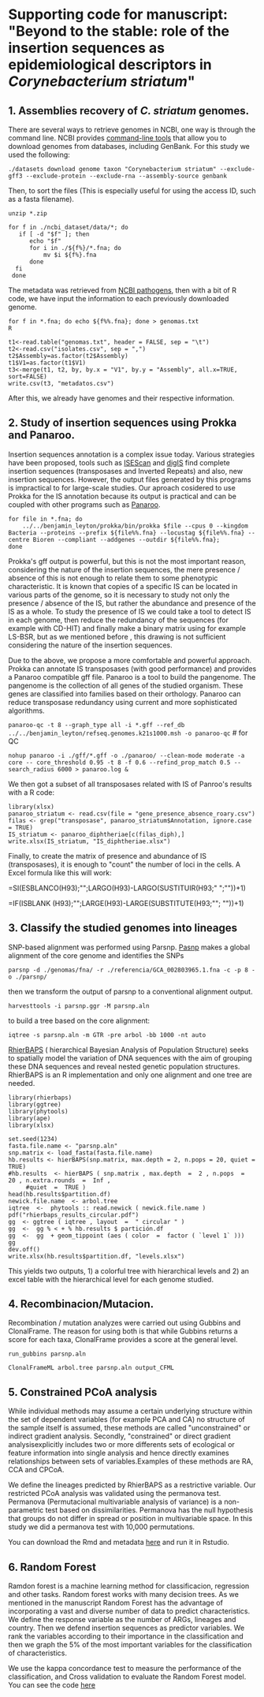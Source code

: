 # Supporting code for manuscript: "Beyond to the stable: role of the insertion sequences as epidemiological descriptors in *Corynebacterium striatum*"

## 1. Assemblies recovery of *C. striatum* genomes.

There are several ways to retrieve genomes in NCBI, one way is through the command line. NCBI provides [command-line tools](https://www.ncbi.nlm.nih.gov/datasets/docs/v1/quickstarts/command-line-tools/) that allow you to download genomes from databases, including GenBank.
For this study we used the following:

`./datasets download genome taxon "Corynebacterium striatum" --exclude-gff3 --exclude-protein --exclude-rna --assembly-source genbank`

Then, to sort the files (This is especially useful for using the access ID, such as a fasta filename).

`unzip *.zip`
```
for f in ./ncbi_dataset/data/*; do
   if [ -d "$f" ]; then
      echo "$f"
      for i in ./${f%}/*.fna; do
          mv $i ${f%}.fna
      done
  fi
 done
 ```

The metadata was retrieved from [NCBI pathogens](https://www.ncbi.nlm.nih.gov/pathogens//isolates/#taxgroup_name:%22Corynebacterium%20striatum%22), then with a bit of R code, we have input the information to each previously downloaded genome.
 
```
for f in *.fna; do echo ${f%%.fna}; done > genomas.txt
R
```
```
t1<-read.table("genomas.txt", header = FALSE, sep = "\t")
t2<-read.csv("isolates.csv", sep = ",")
t2$Assembly=as.factor(t2$Assembly)
t1$V1=as.factor(t1$V1)
t3<-merge(t1, t2, by, by.x = "V1", by.y = "Assembly", all.x=TRUE, sort=FALSE)
write.csv(t3, "metadatos.csv")
```
After this, we already have genomes and their respective information.

## 2. Study of insertion sequences using Prokka and Panaroo.

Insertion sequences annotation is a complex issue today. Various strategies have been proposed, tools such as [ISEScan](https://github.com/xiezhq/ISEScan) and [digIS](https://github.com/janka2012/digIS) find complete insertion sequences (transposases and Inverted Repeats) and also, new insertion sequences. However, the output files generated  by this programs is impractical to for large-scale studies. Our aproach cosidered to use Prokka for the IS annotation because its output is practical and can be coupled with other programs such as [Panaroo](https://github.com/gtonkinhill/panaroo). 
```
for file in *.fna; do
    ../../benjamin_leyton/prokka/bin/prokka $file --cpus 0 --kingdom Bacteria --proteins --prefix ${file%%.fna} --locustag ${file%%.fna} --centre Bioren --compliant --addgenes --outdir ${file%%.fna};
done
```

Prokka's gff output is powerful, but this is not the most important reason, considering the nature of the insertion sequences, the mere presence / absence of this is not enough to relate them to some phenotypic characteristic. It is known that copies of a specific IS can be located in various parts of the genome, so it is necessary to study not only the presence / absence of the IS, but rather the abundance and presence of the IS as a whole. To study the presence of IS we could take a tool to detect IS in each genome, then reduce the redundancy of the sequences (for example with CD-HIT) and finally make a binary matrix using for example LS-BSR, but as we mentioned before , this drawing is not sufficient considering the nature of the insertion sequences.

Due to the above, we propose a more comfortable and powerful approach. Prokka can annotate IS transposases (with good performance) and provides a Panaroo compatible gff file. Panaroo is a tool to build the pangenome. The pangenome is the collection of all genes of the studied organism. These genes are classified into families based on their orthology. Panaroo can reduce transposase redundancy using current and more sophisticated algorithms.

`panaroo-qc -t 8 --graph_type all -i *.gff --ref_db ../../benjamin_leyton/refseq.genomes.k21s1000.msh -o panaroo-qc` # for QC

`nohup panaroo -i ./gff/*.gff -o ./panaroo/ --clean-mode moderate -a core -- core_threshold 0.95 -t 8 -f 0.6 --refind_prop_match 0.5 --search_radius 6000 > panaroo.log &`

We then got a subset of all transposases related with IS of Panroo's results with a R code:

```
library(xlsx)
panaroo_striatum <- read.csv(file = "gene_presence_absence_roary.csv")
filas <- grep("transposase", panaroo_striatum$Annotation, ignore.case = TRUE)
IS_striatum <- panaroo_diphtheriae[c(filas_diph),]
write.xlsx(IS_striatum, "IS_diphtheriae.xlsx")
```
Finally, to create the matrix of presence and abundance of IS (transposases), it is enough to "count" the number of loci in the cells. A Excel formula like this will work:

=SI(ESBLANCO(H93);"";LARGO(H93)-LARGO(SUSTITUIR(H93;" ";""))+1)

=IF(ISBLANK (H93);"";LARGE(H93)-LARGE(SUBSTITUTE(H93;""; ""))+1)

## 3. Classify the studied genomes into lineages

SNP-based alignment was performed using Parsnp. [Pasnp](https://harvest.readthedocs.io/en/latest/content/parsnp.html) makes a global alignment of the core genome and identifies the SNPs

`parsnp -d ./genomas/fna/ -r ./referencia/GCA_002803965.1.fna -c -p 8 -o ./parsnp/`

then we transform the output of parsnp to a conventional alignment output.

`harvesttools -i parsnp.ggr -M parsnp.aln`

to build a tree based on the core alignment: 

`iqtree -s parsnp.aln -m GTR -pre arbol -bb 1000 -nt auto`

[RhierBAPS](https://github.com/gtonkinhill/rhierbaps) ( hierarchical Bayesian Analysis of Population Structure) seeks to spatially model the variation of DNA sequences with the aim of grouping these DNA sequences and reveal nested genetic population structures. RhierBAPS is an R implementation and only one alignment and one tree are needed.

``` 
library(rhierbaps)
library(ggtree)
library(phytools)
library(ape)
library(xlsx)

set.seed(1234)
fasta.file.name <- "parsnp.aln"
snp.matrix <- load_fasta(fasta.file.name)
hb.results <- hierBAPS(snp.matrix, max.depth = 2, n.pops = 20, quiet = TRUE)
#hb.results  <- hierBAPS ( snp.matrix , max.depth  =  2 , n.pops  =  20 , n.extra.rounds  =  Inf , 
     #quiet  =  TRUE )
head(hb.results$partition.df)
newick.file.name  <- arbol.tree
iqtree  <-  phytools :: read.newick ( newick.file.name )
pdf("rhierbaps_results_circular.pdf")
gg  <- ggtree ( iqtree , layout  =  " circular " )
gg  <-  gg % < + % hb.results $ partición.df 
gg  <-  gg  + geom_tippoint (aes ( color  =  factor ( `level 1` )))
gg
dev.off()
write.xlsx(hb.results$partition.df, "levels.xlsx")
```

This yields two outputs, 1) a colorful tree with hierarchical levels and 2) an excel table with the hierarchical level for each genome studied.
 

## 4. Recombinacion/Mutacion.

Recombination / mutation analyzes were carried out using Gubbins and ClonalFrame. The reason for using both is that while Gubbins returns a score for each taxa, ClonalFrame provides a score at the general level.

`run_gubbins parsnp.aln`

`ClonalFrameML arbol.tree parsnp.aln output_CFML`

## 5. Constrained PCoA analysis

While individual methods may assume a certain underlying structure within the set of dependent variables (for example PCA and CA) no structure of the sample itself is assumed, these methods are called "unconstrained" or indirect gradient analysis. Secondly, "constrained" or direct gradient analysisexplicitly includes two or more differents sets of ecological or feature information into single analysis and hence directly examines relationships between sets of variables.Examples of these methods are RA, CCA and CPCoA.

We define the lineages predicted by RhierBAPS as a restrictive variable. Our restricted PCoA analysis was validated using the permanova test. Permanova (Permutacional multivariable analysis of variance) is a non-parametric test based on dissimilarities. Permanova has the null hypothesis that groups do not differ in spread or position in multivariable space. In this study we did a permanova test with 10,000 permutations.

 You can download the Rmd and metadata [here](https://github.com/Leytoncito/IS_Prokka_Panaroo/tree/main/Constrained_PCoA) and run it in Rstudio.

## 6. Random Forest

Ramdon forest is a machine learning method for classificacion, regression and other tasks. Random forest works with many decision trees. As we mentioned in the manuscript Random Forest has the advantage of incorporating a vast and diverse number of data to predict characteristics. We define the response variable as the number of ARGs, lineages and country. Then we defend insertion sequences as predictor variables. We rank the variables according to their importance in the classification and then we graph the 5% of the most important variables for the classification of characteristics.

We use the kappa concordance test to measure the performance of the classification, and Cross validation to evaluate the Random Forest model. You can see the code [here](https://github.com/Leytoncito/IS_Prokka_Panaroo/blob/main/RandomForest)

